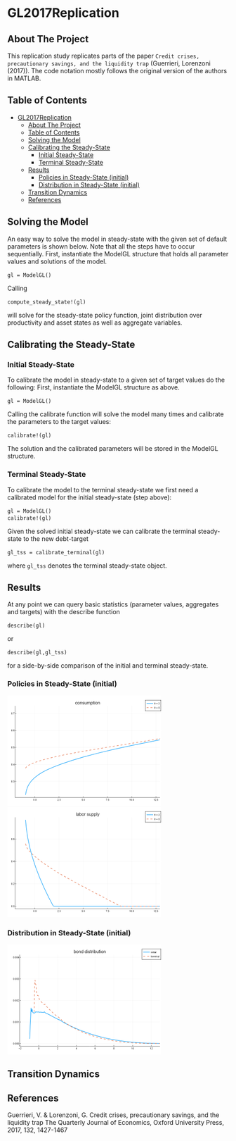 # GL2017Replication

## About The Project

This replication study replicates parts of the paper `Credit crises, precautionary savings, and the liquidity trap` (Guerrieri, Lorenzoni (2017)). The code notation mostly follows the original version of the authors in MATLAB.

## Table of Contents
 
- [GL2017Replication](#gl2017replication)
  - [About The Project](#about-the-project)
  - [Table of Contents](#table-of-contents)
  - [Solving the Model](#solving-the-model)
  - [Calibrating the Steady-State](#calibrating-the-steady-state)
    - [Initial Steady-State](#initial-steady-state)
    - [Terminal Steady-State](#terminal-steady-state)
  - [Results](#results)
    - [Policies in Steady-State (initial)](#policies-in-steady-state-initial)
    - [Distribution in Steady-State (initial)](#distribution-in-steady-state-initial)
  - [Transition Dynamics](#transition-dynamics)
  - [References](#references)

## Solving the Model

An easy way to solve the model in steady-state with the given set of default parameters is shown below. Note that all the steps have to occur sequentially.
First, instantiate the ModelGL structure that holds all parameter values and solutions of the model.
```
gl = ModelGL() 
```
Calling 
```
compute_steady_state!(gl)
``` 
will solve for the steady-state policy function, joint distribution over productivity and asset states as well as aggregate variables.
 

## Calibrating the Steady-State 

### Initial Steady-State

To calibrate the model in steady-state to a given set of target values do the following:
First, instantiate the ModelGL structure as above.
```
gl = ModelGL() 
```
Calling the calibrate function will solve the model many times and calibrate the parameters to the target values:
```
calibrate!(gl)
```
The solution and the calibrated parameters will be stored in the ModelGL structure.

### Terminal Steady-State

To calibrate the model to the terminal steady-state we first need a calibrated model for the initial steady-state (step above):
```
gl = ModelGL()  
calibrate!(gl)
``` 
Given the solved initial steady-state we can calibrate the terminal steady-state to the new debt-target
```
gl_tss = calibrate_terminal(gl)
``` 
where `gl_tss` denotes the terminal steady-state object.

## Results
At any point we can query basic statistics (parameter values, aggregates and targets) with the describe function
```
describe(gl)
``` 
or
```
describe(gl,gl_tss)
``` 
for a side-by-side comparison of the initial and terminal steady-state.

### Policies in Steady-State (initial)

<p float="left">
  <img src="images/c_pol_iss.png"    width="350"   />
  <img src="images/l_pol_iss.png"    width="350"   />  
</p> 

### Distribution in Steady-State (initial)

<p float="left"> 
  <img src="images/b_dist.png"      width="350" />
</p> 


## Transition Dynamics

## References 
Guerrieri, V. & Lorenzoni, G.
Credit crises, precautionary savings, and the liquidity trap 
The Quarterly Journal of Economics, Oxford University Press, 2017, 132, 1427-1467